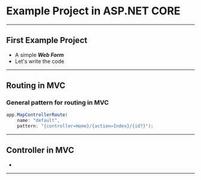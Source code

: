 # Example Project in ASP.NET CORE


--- ---
## First Example Project

- A simple **_Web Form_** 
- Let's write the code
--- ---
## Routing in MVC
### General pattern for routing in MVC
```C#
app.MapControllerRoute(
    name: "default",
    pattern: "{controller=Home}/{action=Index}/{id?}");
```
--- ---
## Controller in MVC

- 
--- ---